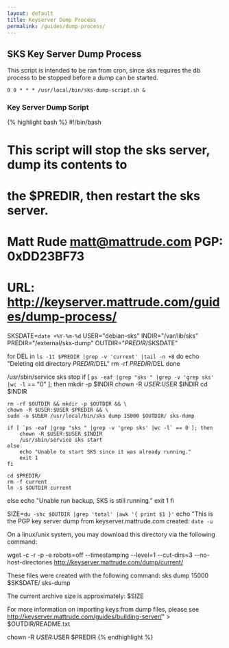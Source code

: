 ```yaml
---
layout: default
title: Keyserver Dump Process
permalink: /guides/dump-process/
---
```


## SKS Key Server Dump Process

This script is intended to be ran from cron, since sks requires the db process to be stopped before a dump can be started.  

    0 0 * * * /usr/local/bin/sks-dump-script.sh &

### Key Server Dump Script

{% highlight bash %}
#!/bin/bash

# This script will stop the sks server, dump its contents to
# the $PREDIR, then restart the sks server.
#
# Matt Rude <matt@mattrude.com>  PGP: 0xDD23BF73
# URL: http://keyserver.mattrude.com/guides/dump-process/

SKSDATE=`date +%Y-%m-%d`
USER="debian-sks"
INDIR="/var/lib/sks"
PREDIR="/external/sks-dump"
OUTDIR="$PREDIR/$SKSDATE"

for DEL in `ls -1t $PREDIR |grep -v 'current' |tail -n +8`
do
    echo "Deleting old directory $PREDIR/$DEL"
    rm -rf $PREDIR/$DEL
done

/usr/sbin/service sks stop
if [ `ps -eaf |grep "sks " |grep -v 'grep sks' |wc -l` == "0" ]; then
    mkdir -p $INDIR
    chown -R $USER:$USER $INDIR
    cd $INDIR

    rm -rf $OUTDIR && mkdir -p $OUTDIR && \
    chown -R $USER:$USER $PREDIR && \
    sudo -u $USER /usr/local/bin/sks dump 15000 $OUTDIR/ sks-dump

    if [ `ps -eaf |grep "sks " |grep -v 'grep sks' |wc -l` == 0 ]; then
        chown -R $USER:$USER $INDIR
        /usr/sbin/service sks start
    else
        echo "Unable to start SKS since it was already running."
        exit 1
    fi

    cd $PREDIR/
    rm -f current
    ln -s $OUTDIR current
else
    echo "Unable run backup, SKS is still running."
    exit 1
fi

SIZE=`du -shc $OUTDIR |grep 'total' |awk '{ print $1 }'`
echo "This is the PGP key server dump from keyserver.mattrude.com created: `date -u`

On a linux/unix system, you may download this directory via the following command:

wget -c -r -p -e robots=off --timestamping --level=1 --cut-dirs=3 --no-host-directories http://keyserver.mattrude.com/dump/current/

These files were created with the following command: sks dump 15000 $SKSDATE/ sks-dump

The current archive size is approximately: $SIZE

For more information on importing keys from dump files, please see http://keyserver.mattrude.com/guides/building-server/" > $OUTDIR/README.txt

chown -R $USER:$USER $PREDIR
{% endhighlight %}
